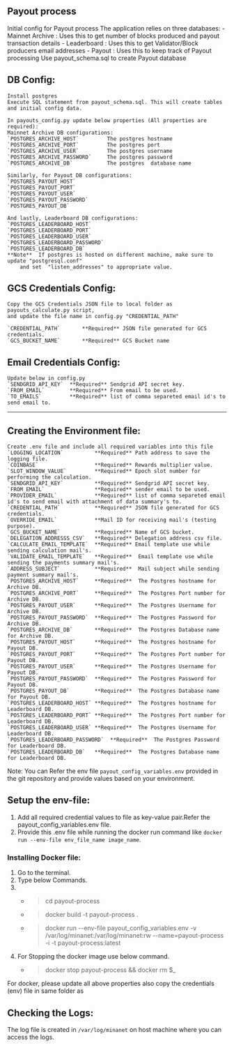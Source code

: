 ## Payout process  
Initial config for Payout process
The application relies on three databases:
     - Mainnet Archive : Uses this to get number of blocks produced and payout transaction details
     - Leaderboard     : Uses this to get Validator/Block producers email addresses
     - Payout          : Uses this to keep track of Payout processing
Use payout_schema.sql to create Payout database

## DB Config:   
	Install postgres   
	Execute SQL statement from payout_schema.sql. This will create tables and initial config data.  

	In payouts_config.py update below properties (All properties are required):  
    Mainnet Archive DB configurations:
	`POSTGRES_ARCHIVE_HOST`			The postgres hostname  
    `POSTGRES_ARCHIVE_PORT`			The postgres port  
    `POSTGRES_ARCHIVE_USER`			The postgres username  
    `POSTGRES_ARCHIVE_PASSWORD`		The postgres password  
    `POSTGRES_ARCHIVE_DB`			The postgres  database name  
	
    Similarly, for Payout DB configurations:
    `POSTGRES_PAYOUT_HOST` 
    `POSTGRES_PAYOUT_PORT` 
    `POSTGRES_PAYOUT_USER` 
    `POSTGRES_PAYOUT_PASSWORD`  
    `POSTGRES_PAYOUT_DB` 

    And lastly, Leaderboard DB configurations:
    `POSTGRES_LEADERBOARD_HOST` 
    `POSTGRES_LEADERBOARD_PORT` 
    `POSTGRES_LEADERBOARD_USER`  
    `POSTGRES_LEADERBOARD_PASSWORD`  
    `POSTGRES_LEADERBOARD_DB` 
	**Note**  If postgres is hosted on different machine, make sure to update "postgresql.conf" 
		and set  "listen_addresses" to appropriate value.  
	  
  
## GCS Credentials Config:	  
	Copy the GCS Credentials JSON file to local folder as payouts_calculate.py script, 
	and update the file name in config.py "CREDENTIAL_PATH"  
	
	`CREDENTIAL_PATH`		**Required** JSON file generated for GCS credentials.  
    `GCS_BUCKET_NAME`		**Required** GCS Bucket name  
	  
## Email Credentials Config:	  
	Update below in config.py
	`SENDGRID_API_KEY`	**Required** Sendgrid API secret key.  
    `FROM_EMAIL`		**Required** From email to be used.
	`TO_EMAILS`			**Required** list of comma separeted email id's to send email to.
	

***
## Creating the Environment file:
	Create .env file and include all required variables into this file
    `LOGGING_LOCATION`          **Required** Path address to save the logging file.
    `COINBASE`                  **Required** Rewards multiplier value.
    `SLOT_WINDOW_VALUE`         **Required** Epoch slot number for performing the calculation.
	`SENDGRID_API_KEY`	        **Required** Sendgrid API secret key.  
    `FROM_EMAIL`		        **Required** sender email to be used.
	`PROVIDER_EMAIL`	        **Required** list of comma separeted email id's to send email with attachment of data summary's to.
	`CREDENTIAL_PATH`           **Required** JSON file generated for GCS credentials.
    `OVERRIDE_EMAIL`            **Mail ID for receiving mail's (testing purpose).
    `GCS_BUCKET_NAME`           **Required** Name of GCS bucket. 
    `DELEGATION_ADDRESSS_CSV`   **Required** Delegation address csv file.
    `CALCULATE_EMAIL_TEMPLATE`  **Required** Email template use while sending calculation mail's.
    `VALIDATE_EMAIL_TEMPLATE`   **Required**  Email template use while sending the payments summary mail's.
    `ADDRESS_SUBJECT`           **Required**  Mail subject while sending payment summary mail's.
    `POSTGRES_ARCHIVE_HOST`     **Required**  The Postgres hostname for Archive DB.
    `POSTGRES_ARCHIVE_PORT`     **Required**  The Postgres Port number for Archive DB.
    `POSTGRES_PAYOUT_USER`      **Required**  The Postgres Username for Archive DB.
    `POSTGRES_PAYOUT_PASSWORD`  **Required**  The Postgres Password for Archive DB.
    `POSTGRES_ARCHIVE_DB`       **Required**  The Postgres Database name for Archive DB.
    `POSTGRES_PAYOUT_HOST`      **Required**  The Postgres hostname for Payout DB.
    `POSTGRES_PAYOUT_PORT`      **Required**  The Postgres Port number for Payout DB.
    `POSTGRES_PAYOUT_USER`      **Required**  The Postgres Username for Payout DB.
    `POSTGRES_PAYOUT_PASSWORD`  **Required**  The Postgres Password for Payout DB.
    `POSTGRES_PAYOUT_DB`        **Required**  The Postgres Database name for Payout DB.
    `POSTGRES_LEADERBOARD_HOST` **Required**  The Postgres hostname for Leaderboard DB.
    `POSTGRES_LEADERBOARD_PORT` **Required**  The Postgres Port number for Leaderboard DB.
    `POSTGRES_LEADERBOARD_USER` **Required**  The Postgres Username for Leaderboard DB.
    `POSTGRES_LEADERBOARD_PASSWORD`  **Required**  The Postgres Password for Leaderboard DB.
    `POSTGRES_LEADERBOARD_DB`   **Required**  The Postgres Database name for Leaderboard DB.
Note: You can Refer the env file `payout_config_variables.env` provided in the git repository and provide values based on your environment.

## Setup the env-file:
1. Add all required credential values to file as key-value pair.Refer the payout_config_variables.env file.
2. Provide this .env file while running the docker run command like `docker run --env-file env_file_name image_name`.
### Installing Docker file:
1. Go to the terminal.
2. Type below Commands.
3. * >cd payout-process
   * >docker build -t payout-process .
   * >docker run --env-file payout_config_variables.env -v /var/log/minanet:/var/log/minanet:rw  --name=payout-process -i -t payout-process:latest
4. For Stopping the docker image use below command.
   * > docker stop payout-process && docker rm $_
   
For docker, please update all above properties also copy the credentials (env) file in same folder as 	  
	  
## Checking the Logs:
The log file is created in `/var/log/minanet`  on host machine where you can access the logs.